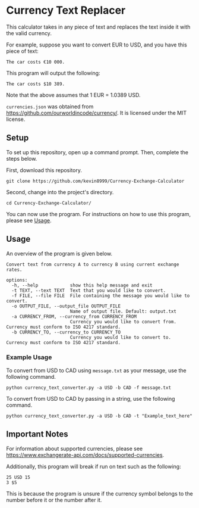 # Currency Text Replacer
This calculator takes in any piece of text and replaces the text inside it with the valid currency.

For example, suppose you want to convert EUR to USD, and you have this piece of text:

```plain
The car costs €10 000.
```

This program will output the following:

```plain
The car costs $10 389.
```

Note that the above assumes that 1 EUR = 1.0389 USD.

`currencies.json` was obtained from https://github.com/ourworldincode/currency/. It is licensed under the MIT license.

## Setup
To set up this repository, open up a command prompt. Then, complete the steps below.

First, download this repository.

```shell
git clone https://github.com/kevin8999/Currency-Exchange-Calculator
```

Second, change into the project's directory.

```shell
cd Currency-Exchange-Calculator/
```

You can now use the program. For instructions on how to use this program, please see [Usage](#usage).

## Usage
An overview of the program is given below.

```plain
Convert text from currency A to currency B using current exchange rates.

options:
  -h, --help            show this help message and exit
  -t TEXT, --text TEXT  Text that you would like to convert.
  -f FILE, --file FILE  File containing the message you would like to convert.
  -o OUTPUT_FILE, --output_file OUTPUT_FILE
                        Name of output file. Default: output.txt
  -a CURRENCY_FROM, --currency_from CURRENCY_FROM
                        Currency you would like to convert from. Currency must conform to ISO 4217 standard.
  -b CURRENCY_TO, --currency_to CURRENCY_TO
                        Currency you would like to convert to. Currency must conform to ISO 4217 standard.
```

### Example Usage
To convert from USD to CAD using `message.txt` as your message, use the following command.

```shell
python currency_text_converter.py -a USD -b CAD -f message.txt
```

To convert from USD to CAD by passing in a string, use the following command.

```shell
python currency_text_converter.py -a USD -b CAD -t "Example_text_here"
```

## Important Notes
For information about supported currencies, please see https://www.exchangerate-api.com/docs/supported-currencies.

Additionally, this program will break if run on text such as the following:

```plain
25 USD 15
3 $5
```

This is because the program is unsure if the currency symbol belongs to the number before it or the number after it.